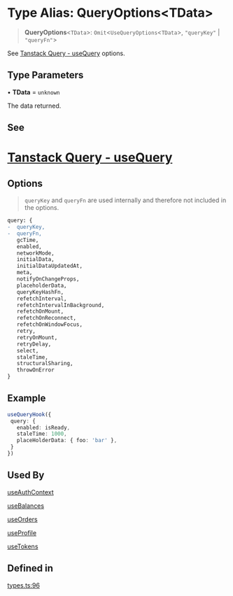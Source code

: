 # Type Alias: QueryOptions\<TData\>

> **QueryOptions**\<`TData`\>: `Omit`\<`UseQueryOptions`\<`TData`\>, `"queryKey"` \| `"queryFn"`\>

See [Tanstack Query - useQuery](https://tanstack.com/query/latest/docs/framework/react/reference/useQuery) options.

## Type Parameters

• **TData** = `unknown`

The data returned.

## See

# [Tanstack Query - useQuery](https://tanstack.com/query/latest/docs/framework/react/reference/useQuery)

## Options

> `queryKey` and `queryFn` are used internally and therefore not included in the options.
```diff
query: {
-  queryKey,
-  queryFn,
   gcTime,
   enabled,
   networkMode,
   initialData,
   initialDataUpdatedAt,
   meta,
   notifyOnChangeProps,
   placeholderData,
   queryKeyHashFn,
   refetchInterval,
   refetchIntervalInBackground,
   refetchOnMount,
   refetchOnReconnect,
   refetchOnWindowFocus,
   retry,
   retryOnMount,
   retryDelay,
   select,
   staleTime,
   structuralSharing,
   throwOnError
}
 ```

## Example

```ts
useQueryHook({
 query: {
   enabled: isReady,
   staleTime: 1000,
   placeHolderData: { foo: 'bar' },
 }
})
```

## Used By

[useAuthContext](/docs/tools/SDK%20React%20Provider/functions/useAuthContext.md)

[useBalances](/docs/tools/SDK%20React%20Provider/functions/useBalances.md)

[useOrders](/docs/tools/SDK%20React%20Provider/functions/useOrders.md)

[useProfile](/docs/tools/SDK%20React%20Provider/functions/useProfile.md)

[useTokens](/docs/tools/SDK%20React%20Provider/functions/useTokens.md)

## Defined in

[types.ts:96](https://github.com/monerium/js-monorepo/blob/main/packages/sdk-react-provider/src/lib/types.ts#L96)
